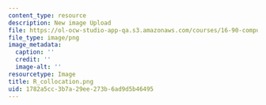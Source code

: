 ```yaml
---
content_type: resource
description: New image Upload
file: https://ol-ocw-studio-app-qa.s3.amazonaws.com/courses/16-90-computational-methods-in-aerospace-engineering-spring-2014/1782a5cc3b7a29ee273b6ad9d5b46495_R_collocation.png
file_type: image/png
image_metadata:
  caption: ''
  credit: ''
  image-alt: ''
resourcetype: Image
title: R_collocation.png
uid: 1782a5cc-3b7a-29ee-273b-6ad9d5b46495
---
```

